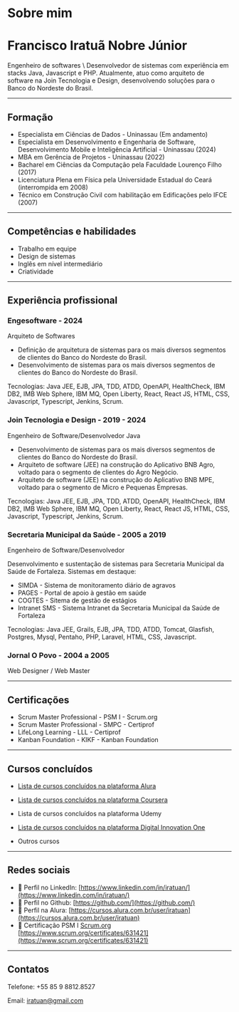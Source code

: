 # Sobre mim

# Francisco Iratuã Nobre Júnior

Engenheiro de softwares \ Desenvolvedor de sistemas com experiência em stacks Java, Javascript e PHP. Atualmente, atuo como arquiteto de software na Join Tecnologia e Design, desenvolvendo soluções para o Banco do Nordeste do Brasil.

---

## Formação
- Especialista em Ciências de Dados - Uninassau (Em andamento)
- Especialista em Desenvolvimento e Engenharia de Software, Desenvolvimento Mobile e Inteligência Artificial - Uninassau (2024)
- MBA em Gerência de Projetos - Uninassau (2022)
- Bacharel em Ciências da Computação pela Faculdade Lourenço Filho (2017)
- Licenciatura Plena em Física pela Universidade Estadual do Ceará (interrompida em 2008)
- Técnico em Construção Civil com habilitação em Edificações pelo IFCE (2007)

---

## Competências e habilidades

- Trabalho em equipe
- Design de sistemas
- Inglês em nível intermediário
- Criatividade

---

## Experiência profissional

### Engesoftware - 2024

Arquiteto de Softwares

- Definição de arquitetura de sistemas para os mais diversos segmentos de clientes do Banco do Nordeste do Brasil.
- Desenvolvimento de sistemas para os mais diversos segmentos de clientes do Banco do Nordeste do Brasil.

Tecnologias: Java JEE, EJB, JPA, TDD, ATDD, OpenAPI, HealthCheck, IBM DB2, IMB Web Sphere, IBM MQ, Open Liberty, React, React JS, HTML, CSS,  Javascript, Typescript, Jenkins, Scrum.

### Join Tecnologia e Design - 2019 - 2024

Engenheiro de Software/Desenvolvedor Java 

- Desenvolvimento de sistemas para os mais diversos segmentos de clientes do Banco do Nordeste do Brasil.
- Arquiteto de software (JEE) na construção do Aplicativo BNB Agro, voltado para o segmento de clientes do Agro Negócio.
- Arquiteto de software (JEE) na construção do Aplicativo BNB MPE, voltado para o segmento de Micro e Pequenas Empresas.

Tecnologias: Java JEE, EJB, JPA, TDD, ATDD, OpenAPI, HealthCheck, IBM DB2, IMB Web Sphere, IBM MQ, Open Liberty, React, React JS, HTML, CSS,  Javascript, Typescript, Jenkins, Scrum.

### Secretaria Municipal da Saúde - 2005 a 2019

Engenheiro de Software/Desenvolvedor

Desenvolvimento e sustentação de sistemas para Secretaria Municipal da Saúde de Fortaleza.
Sistemas em destaque:

- SIMDA - Sistema de monitoramento diário de agravos
- PAGES - Portal de apoio à gestão em saúde
- COGTES - Sitema de gestão de estágios
- Intranet SMS - Sistema Intranet da Secretaria Municipal da Saúde de Fortaleza

Tecnologias: Java JEE, Grails, EJB, JPA, TDD, ATDD, Tomcat, Glasfish, Postgres, Mysql, Pentaho, PHP, Laravel, HTML, CSS, Javascript.

### Jornal O Povo - 2004 a 2005

Web Designer / Web Master

---

## Certificações

- Scrum Master Professional - PSM I - Scrum.org
- Scrum Master Professional - SMPC - Certiprof
- LifeLong Learning - LLL - Certiprof
- Kanban Foundation - KIKF - Kanban Foundation

---

## Cursos concluídos

- [Lista de cursos concluídos na plataforma Alura](https://github.com/iratuan/Curriculo/blob/main/CursosAlura.md)
- [Lista de cursos concluídos na plataforma Coursera](https://github.com/iratuan/Curriculo/blob/main/CursosCoursera.md)
- Lista de cursos concluídos na plataforma Udemy
- [Lista de cursos concluídos na plataforma Digital Innovation One](https://github.com/iratuan/Curriculo/blob/main/CursosDIO.md)

- Outros cursos

---

## Redes sociais

- 🔗 Perfil no LinkedIn: [https://www.linkedin.com/in/iratuan/](https://www.linkedin.com/in/iratuan/)
- 🔗 Perfil no Github: [https://github.com/](https://github.com/)
- 🔗 Perfil na Alura: [https://cursos.alura.com.br/user/iratuan](https://cursos.alura.com.br/user/iratuan)
- 🔗 Certificação PSM I [Scrum.org](http://scrum.org)  [https://www.scrum.org/certificates/631421](https://www.scrum.org/certificates/631421)

---

## Contatos

Telefone: +55 85 9 8812.8527

Email: iratuan@gmail.com
